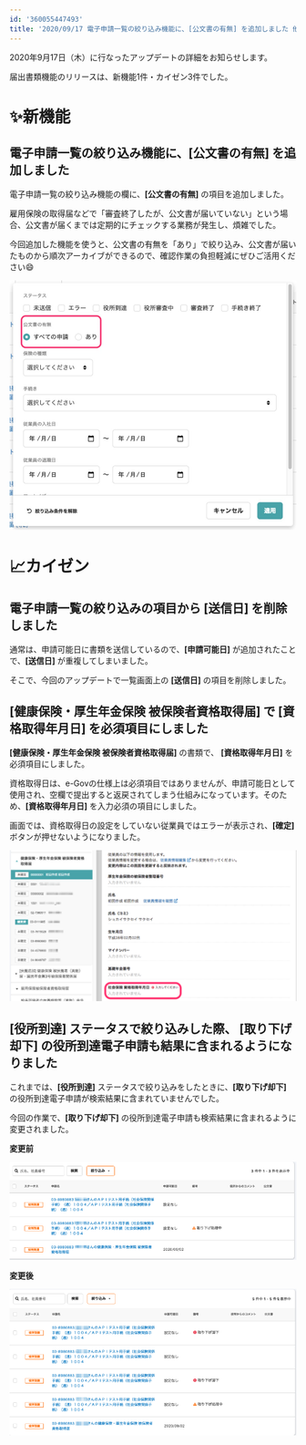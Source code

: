 ```yaml
---
id: '360055447493'
title: '2020/09/17 電子申請一覧の絞り込み機能に、[公文書の有無] を追加しました 他3件'
---
```

2020年9月17日（木）に行なったアップデートの詳細をお知らせします。

届出書類機能のリリースは、新機能1件・カイゼン3件でした。

# ✨新機能

## 電子申請一覧の絞り込み機能に、\[公文書の有無\] を追加しました

電子申請一覧の絞り込み機能の欄に、**\[公文書の有無\]** の項目を追加しました。

雇用保険の取得届などで「審査終了したが、公文書が届いていない」という場合、公文書が届くまでは定期的にチェックする業務が発生し、煩雑でした。

今回追加した機能を使うと、公文書の有無を「あり」で絞り込み、公文書が届いたものから順次アーカイブができるので、確認作業の負担軽減にぜひご活用ください😄

![8a71400a-dec1-4539-ba40-b31394944760.jpeg](./8a71400a-dec1-4539-ba40-b31394944760.jpeg)

# 📈カイゼン

## 電子申請一覧の絞り込みの項目から \[送信日\] を削除しました

通常は、申請可能日に書類を送信しているので、**\[申請可能日\]** が追加されたことで、**\[送信日\]** が重複してしまいました。

そこで、今回のアップデートで一覧画面上の **\[送信日\]** の項目を削除しました。

## \[健康保険・厚生年金保険 被保険者資格取得届\] で \[資格取得年月日\] を必須項目にしました

**\[健康保険・厚生年金保険 被保険者資格取得届\]** の書類で、 **\[資格取得年月日\]** を必須項目にしました。

資格取得日は、e-Govの仕様上は必須項目ではありませんが、申請可能日として使用され、空欄で提出すると返戻されてしまう仕組みになっています。そのため、**\[資格取得年月日\]** を入力必須の項目にしました。

画面では、資格取得日の設定をしていない従業員ではエラーが表示され、**\[確定\]** ボタンが押せないようになりました。

![1f106fd9-9706-4ff8-8543-07234b606541-2.png](./1f106fd9-9706-4ff8-8543-07234b606541-2.png)

## \[役所到達\] ステータスで絞り込みした際、 \[取り下げ却下\] の役所到達電子申請も結果に含まれるようになりました

これまでは、**\[役所到達\]** ステータスで絞り込みをしたときに、**\[取り下げ却下\]** の役所到達電子申請が検索結果に含まれていませんでした。

今回の作業で、**\[取り下げ却下\]** の役所到達電子申請も検索結果に含まれるように変更されました。

**変更前**

![d1df80aa-3420-4781-8168-a4d312816c3b-2.png](./d1df80aa-3420-4781-8168-a4d312816c3b-2.png)

**変更後**

![67662ae9-a601-4606-8f31-2e9cd6e48b3a-2.png](./67662ae9-a601-4606-8f31-2e9cd6e48b3a-2.png)
